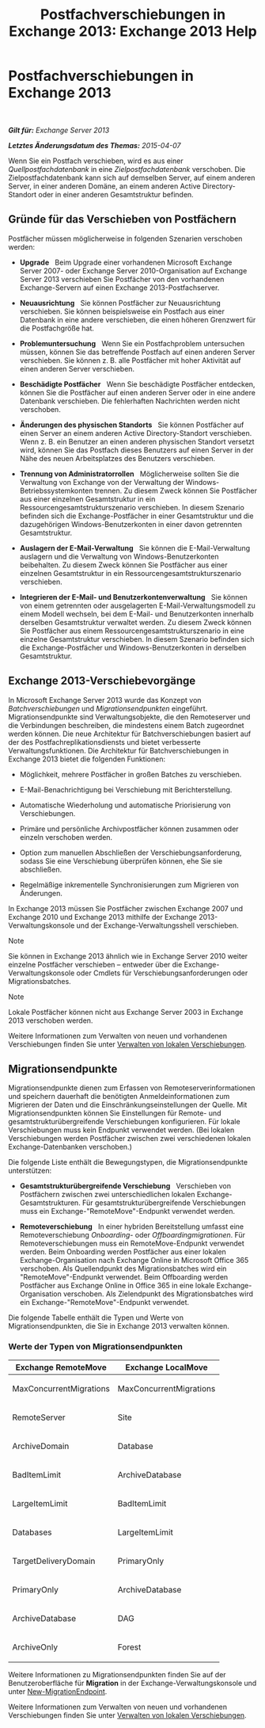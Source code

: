 ﻿---
title: 'Postfachverschiebungen in Exchange 2013: Exchange 2013 Help'
TOCTitle: Postfachverschiebungen in Exchange 2013
ms:assetid: 9c0a0bc9-2a39-4cf0-aa6e-6e5ef3fd38b5
ms:mtpsurl: https://technet.microsoft.com/de-de/library/JJ150543(v=EXCHG.150)
ms:contentKeyID: 50476328
ms.date: 04/24/2018
mtps_version: v=EXCHG.150
ms.translationtype: HT
---

# Postfachverschiebungen in Exchange 2013

 

_**Gilt für:** Exchange Server 2013_

_**Letztes Änderungsdatum des Themas:** 2015-04-07_

Wenn Sie ein Postfach verschieben, wird es aus einer *Quellpostfachdatenbank* in eine *Zielpostfachdatenbank* verschoben. Die Zielpostfachdatenbank kann sich auf demselben Server, auf einem anderen Server, in einer anderen Domäne, an einem anderen Active Directory-Standort oder in einer anderen Gesamtstruktur befinden.

## Gründe für das Verschieben von Postfächern

Postfächer müssen möglicherweise in folgenden Szenarien verschoben werden:

  - **Upgrade**   Beim Upgrade einer vorhandenen Microsoft Exchange Server 2007- oder Exchange Server 2010-Organisation auf Exchange Server 2013 verschieben Sie Postfächer von den vorhandenen Exchange-Servern auf einen Exchange 2013-Postfachserver.

  - **Neuausrichtung**   Sie können Postfächer zur Neuausrichtung verschieben. Sie können beispielsweise ein Postfach aus einer Datenbank in eine andere verschieben, die einen höheren Grenzwert für die Postfachgröße hat.

  - **Problemuntersuchung**   Wenn Sie ein Postfachproblem untersuchen müssen, können Sie das betreffende Postfach auf einen anderen Server verschieben. Sie können z. B. alle Postfächer mit hoher Aktivität auf einen anderen Server verschieben.

  - **Beschädigte Postfächer**   Wenn Sie beschädigte Postfächer entdecken, können Sie die Postfächer auf einen anderen Server oder in eine andere Datenbank verschieben. Die fehlerhaften Nachrichten werden nicht verschoben.

  - **Änderungen des physischen Standorts**   Sie können Postfächer auf einen Server an einem anderen Active Directory-Standort verschieben. Wenn z. B. ein Benutzer an einen anderen physischen Standort versetzt wird, können Sie das Postfach dieses Benutzers auf einen Server in der Nähe des neuen Arbeitsplatzes des Benutzers verschieben.

  - **Trennung von Administratorrollen**   Möglicherweise sollten Sie die Verwaltung von Exchange von der Verwaltung der Windows-Betriebssystemkonten trennen. Zu diesem Zweck können Sie Postfächer aus einer einzelnen Gesamtstruktur in ein Ressourcengesamtstrukturszenario verschieben. In diesem Szenario befinden sich die Exchange-Postfächer in einer Gesamtstruktur und die dazugehörigen Windows-Benutzerkonten in einer davon getrennten Gesamtstruktur.

  - **Auslagern der E-Mail-Verwaltung**   Sie können die E-Mail-Verwaltung auslagern und die Verwaltung von Windows-Benutzerkonten beibehalten. Zu diesem Zweck können Sie Postfächer aus einer einzelnen Gesamtstruktur in ein Ressourcengesamtstrukturszenario verschieben.

  - **Integrieren der E-Mail- und Benutzerkontenverwaltung**   Sie können von einem getrennten oder ausgelagerten E-Mail-Verwaltungsmodell zu einem Modell wechseln, bei dem E-Mail- und Benutzerkonten innerhalb derselben Gesamtstruktur verwaltet werden. Zu diesem Zweck können Sie Postfächer aus einem Ressourcengesamtstrukturszenario in eine einzelne Gesamtstruktur verschieben. In diesem Szenario befinden sich die Exchange-Postfächer und Windows-Benutzerkonten in derselben Gesamtstruktur.

## Exchange 2013-Verschiebevorgänge

In Microsoft Exchange Server 2013 wurde das Konzept von *Batchverschiebungen* und *Migrationsendpunkten* eingeführt. Migrationsendpunkte sind Verwaltungsobjekte, die den Remoteserver und die Verbindungen beschreiben, die mindestens einem Batch zugeordnet werden können. Die neue Architektur für Batchverschiebungen basiert auf der des Postfachreplikationsdiensts und bietet verbesserte Verwaltungsfunktionen. Die Architektur für Batchverschiebungen in Exchange 2013 bietet die folgenden Funktionen:

  - Möglichkeit, mehrere Postfächer in großen Batches zu verschieben.

  - E-Mail-Benachrichtigung bei Verschiebung mit Berichterstellung.

  - Automatische Wiederholung und automatische Priorisierung von Verschiebungen.

  - Primäre und persönliche Archivpostfächer können zusammen oder einzeln verschoben werden.

  - Option zum manuellen Abschließen der Verschiebungsanforderung, sodass Sie eine Verschiebung überprüfen können, ehe Sie sie abschließen.

  - Regelmäßige inkrementelle Synchronisierungen zum Migrieren von Änderungen.

In Exchange 2013 müssen Sie Postfächer zwischen Exchange 2007 und Exchange 2010 und Exchange 2013 mithilfe der Exchange 2013-Verwaltungskonsole und der Exchange-Verwaltungsshell verschieben.


> [!NOTE]
> Sie können in Exchange 2013 ähnlich wie in Exchange Server 2010 weiter einzelne Postfächer verschieben – entweder über die Exchange-Verwaltungskonsole oder Cmdlets für Verschiebungsanforderungen oder Migrationsbatches.




> [!NOTE]
> Lokale Postfächer können nicht aus Exchange Server&nbsp;2003 in Exchange 2013 verschoben werden.



Weitere Informationen zum Verwalten von neuen und vorhandenen Verschiebungen finden Sie unter [Verwalten von lokalen Verschiebungen](manage-on-premises-moves-exchange-2013-help.md).

## Migrationsendpunkte

Migrationsendpunkte dienen zum Erfassen von Remoteserverinformationen und speichern dauerhaft die benötigten Anmeldeinformationen zum Migrieren der Daten und die Einschränkungseinstellungen der Quelle. Mit Migrationsendpunkten können Sie Einstellungen für Remote- und gesamtstrukturübergreifende Verschiebungen konfigurieren. Für lokale Verschiebungen muss kein Endpunkt verwendet werden. (Bei lokalen Verschiebungen werden Postfächer zwischen zwei verschiedenen lokalen Exchange-Datenbanken verschoben.)

Die folgende Liste enthält die Bewegungstypen, die Migrationsendpunkte unterstützen:

  - **Gesamtstrukturübergreifende Verschiebung**   Verschieben von Postfächern zwischen zwei unterschiedlichen lokalen Exchange-Gesamtstrukturen. Für gesamtstrukturübergreifende Verschiebungen muss ein Exchange-"RemoteMove"-Endpunkt verwendet werden.

  - **Remoteverschiebung**   In einer hybriden Bereitstellung umfasst eine Remoteverschiebung *Onboarding-* oder *Offboardingmigrationen*. Für Remoteverschiebungen muss ein RemoteMove-Endpunkt verwendet werden. Beim Onboarding werden Postfächer aus einer lokalen Exchange-Organisation nach Exchange Online in Microsoft Office 365 verschoben. Als Quellendpunkt des Migrationsbatches wird ein "RemoteMove"-Endpunkt verwendet. Beim Offboarding werden Postfächer aus Exchange Online in Office 365 in eine lokale Exchange-Organisation verschoben. Als Zielendpunkt des Migrationsbatches wird ein Exchange-"RemoteMove"-Endpunkt verwendet.

Die folgende Tabelle enthält die Typen und Werte von Migrationsendpunkten, die Sie in Exchange 2013 verwalten können.

### Werte der Typen von Migrationsendpunkten

<table>
<colgroup>
<col style="width: 50%" />
<col style="width: 50%" />
</colgroup>
<thead>
<tr class="header">
<th>Exchange RemoteMove</th>
<th>Exchange LocalMove</th>
</tr>
</thead>
<tbody>
<tr class="odd">
<td><p>MaxConcurrentMigrations</p></td>
<td><p>MaxConcurrentMigrations</p></td>
</tr>
<tr class="even">
<td><p>RemoteServer</p></td>
<td><p>Site</p></td>
</tr>
<tr class="odd">
<td><p>ArchiveDomain</p></td>
<td><p>Database</p></td>
</tr>
<tr class="even">
<td><p>BadItemLimit</p></td>
<td><p>ArchiveDatabase</p></td>
</tr>
<tr class="odd">
<td><p>LargeItemLimit</p></td>
<td><p>BadItemLimit</p></td>
</tr>
<tr class="even">
<td><p>Databases</p></td>
<td><p>LargeItemLimit</p></td>
</tr>
<tr class="odd">
<td><p>TargetDeliveryDomain</p></td>
<td><p>PrimaryOnly</p></td>
</tr>
<tr class="even">
<td><p>PrimaryOnly</p></td>
<td><p>ArchiveDatabase</p></td>
</tr>
<tr class="odd">
<td><p>ArchiveDatabase</p></td>
<td><p>DAG</p></td>
</tr>
<tr class="even">
<td><p>ArchiveOnly</p></td>
<td><p>Forest</p></td>
</tr>
</tbody>
</table>


Weitere Informationen zu Migrationsendpunkten finden Sie auf der Benutzeroberfläche für **Migration** in der Exchange-Verwaltungskonsole und unter [New-MigrationEndpoint](https://technet.microsoft.com/de-de/library/jj218611\(v=exchg.150\)).

Weitere Informationen zum Verwalten von neuen und vorhandenen Verschiebungen finden Sie unter [Verwalten von lokalen Verschiebungen](manage-on-premises-moves-exchange-2013-help.md).

